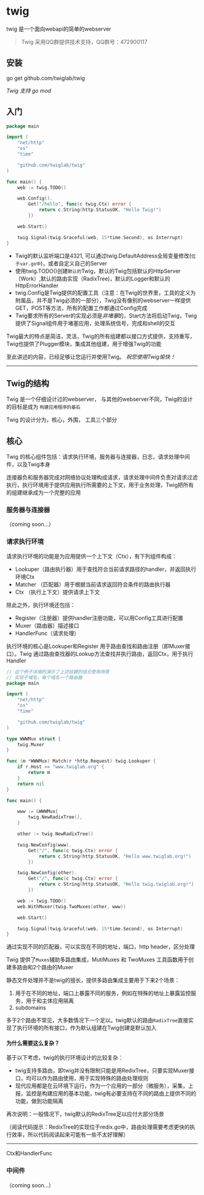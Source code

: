 # twig
twig 是一个面向webapi的简单的webserver 

> Twig 采用QQ群提供技术支持，QQ群号：472900117

## 安装

go get github.com/twiglab/twig

*Twig 支持 go mod*

## 入门

```go
package main

import (
	"net/http"
	"os"
	"time"

	"github.com/twiglab/twig"
)

func main() {
	web := twig.TODO()

	web.Config().
		Get("/hello", func(c twig.Ctx) error {
			return c.String(http.StatusOK, "Hello Twig!")
		})

	web.Start()

	twig.Signal(twig.Graceful(web, 15*time.Second), os.Interrupt)
}
```

- Twig的默认监听端口是4321, 可以通过twig.DefaultAddress全局变量修改(`位于var.go中`)，或者自定义自己的Server
- 使用twig.TODO()创建`默认的`Twig，默认的Twig包括默认的HttpServer（Work）,默认的路由实现（RadixTree)，默认的Logger和默认的HttpErrorHandler
- twig.Config是Twig提供的配置工具（注意：在Twig的世界里，工具的定义为附属品，并不是Twig必须的一部分），Twig没有像别的webserver一样提供GET，POST等方法，所有的配置工作都通过Config完成
- Twig要求所有的Server的实现必须是*非堵塞*的，Start方法将启动Twig，Twig提供了Signal组件用于堵塞应用，处理系统信号，完成和shell的交互


Twig最大的特点是简洁，灵活，Twig的所有组建都以接口方式提供，支持重写，Twig也提供了Plugger模块，集成其他组建，用于增强Twig的功能


至此讲述的内容，已经足够让您运行并使用Twig。 *祝您使用Twig愉快！*

----

## Twig的结构

Twig 是一个仔细设计过的webserver， 与其他的webserver不同，Twig的设计的目标是成为 `构建应用程序的基石`

Twig 的设计分为，核心，外围， 工具三个部分

## 核心

Twig 的核心组件包括：请求执行环境，服务器与连接器，日志，请求处理中间件，以及Twig本身

连接器负和服务器完成对网络协议处理构成请求，请求处理中间件负责对请求过滤执行，执行环境用于提供应用执行所需要的上下文，用于业务处理，Twig把所有的组建继承成为一个完整的应用

### 服务器与连接器

（coming soon...）

### 请求执行环境

请求执行环境的功能是为应用提供一个上下文（Ctx），有下列组件构成：

- Lookuper（路由执行器）用于查找符合当前请求路径的handler，并返回执行环境Ctx
- Matcher （匹配器）用于根据当前请求返回符合条件的路由执行器
- Ctx （执行上下文）提供请求上下文

除此之外，执行环境还包括：

- Register（注册器）提供handler注册功能，可以用Config工具进行配置
- Muxer（路由器）描述接口
- HandlerFunc（请求处理）

执行环境的核心是Lookuper和Register 用于路由查找和路由注册（即Muxer接口）。Twig 通过路由查找器的Lookup方法查找并执行路由，返回Ctx，用于执行Handler

```go
// 这个例子详细的演示了上述组建的组合使用场景
// 实现子域名，每个域名一个路由器
package main

import (
	"net/http"
	"os"
	"time"

	"github.com/twiglab/twig"
)

type WWWMux struct {
	twig.Muxer
}

func (m *WWWMux) Match(r *http.Request) twig.Lookuper {
	if r.Host == "www.twiglab.org" {
		return m
	}
	return nil
}

func main() {

	www := &WWWMux{
		twig.NewRadixTree(),
	}

	other := twig.NewRadixTree()

	twig.NewConfig(www).
		Get("/", func(c twig.Ctx) error {
			return c.String(http.StatusOK, "Hello www.twiglab.org!")
		})

	twig.NewConfig(other).
		Get("/", func(c twig.Ctx) error {
			return c.String(http.StatusOK, "Hello twig.twiglab.org!")
		})

	web := twig.TODO()
	web.WithMuxer(twig.TwoMuxes(other, www))

	web.Start()

	twig.Signal(twig.Graceful(web, 15*time.Second), os.Interrupt)
}
```

通过实现不同的匹配器，可以实现在不同的地址，端口，http header，区分处理


Twig 提供了`Muxes`辅助多路由集成，MutiMuxes 和 TwoMuxes 工具函数用于创建多路由和2个路由的Muxer

静态文件处理并不是twig的擅长，提供多路由集成主要用于下来2个场景：

1. 用于在不同的地址，端口上暴露不同的服务，例如在特殊的地址上暴露监控服务，用于和主体应用隔离
2. subdomains

多于2个路由不常见，大多数情况下一个足以。twig默认的路由`RadixTree`直接实现了执行环境的所有接口，作为默认组建在Twig创建是默认加入

#### 为什么需要这么复杂？

基于以下考虑，twig的执行环境设计的比较复杂：

- twig支持多路由，即twig并没有限制只能是用RedixTree，只要实现Muxer接口，均可以作为路由使用，用于实现特殊的路由处理规则
- 现代应用都是在云环境下运行，作为一个应用的一部分（微服务），采集，上报，监控是构建应用的基本功能，twig有必要支持在不同的路由上提供不同的功能，做到功能隔离

再次说明：一般情况下，twig默认的RedixTree足以应付大部分场景

（阅读代码提示：RedixTree的实现位于redix.go中，路由处理需要考虑更快的执行效率，所以代码阅读起来可能有一些不太好理解）

---

Ctx和HandlerFunc

### 中间件

（coming soon...）
